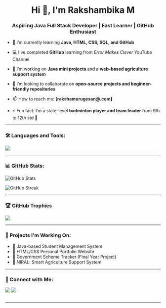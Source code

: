 <h1 align="center">Hi 👋, I'm Rakshambika M</h1>
<h3 align="center">Aspiring Java Full Stack Developer | Fast Learner | GitHub Enthusiast</h3>

- 🌱 I’m currently learning **Java, HTML, CSS, SQL, and GitHub**

- 💻 I’ve completed **GitHub** learning from *Error Makes Clever* YouTube Channel

- 🔭 I’m working on **Java mini projects** and a **web-based agriculture support system**

- 👯 I’m looking to collaborate on **open-source projects and beginner-friendly repositories**

- 📫 How to reach me: **[rakshamurugesan@.com]** 

- ⚡ Fun fact: I’m a state-level **badminton player and team leader** from 9th to 12th std 🏸

---

### 🛠️ Languages and Tools:

<p align="left">
  <img src="https://skillicons.dev/icons?i=java,html,css,github,git,visualstudio,vscode,mysql" />
</p>

---

### 📊 GitHub Stats:

<p align="left">
  <img src="https://github-readme-stats.vercel.app/api?username=raksha-murugesan&show_icons=true&theme=tokyonight" alt="GitHub Stats" />
</p>

<p align="left">
  <img src="https://github-readme-streak-stats.herokuapp.com/?user=raksha-murugesan&theme=tokyonight" alt="GitHub Streak" />
</p>

---

### 🏆 GitHub Trophies

<p align="left">
  <img src="https://github-profile-trophy.vercel.app/?username=raksha-murugesan&theme=onedark&row=1&column=6" />
</p>

---

### 📌 Projects I'm Working On:
- 🔹 Java-based Student Management System
- 🔹 HTML/CSS Personal Portfolio Website
- 🔹 Government Scheme Tracker (Final Year Project)
- 🔹 NIRAL: Smart Agriculture Support System

---

### 🔗 Connect with Me:
<p>
  <a href="https://www.linkedin.com/in/yourname"><img align="left" src="https://img.shields.io/badge/LinkedIn-blue?style=flat&logo=linkedin" /></a>
  <a href="mailto:your-email@example.com"><img align="left" src="https://img.shields.io/badge/Gmail-red?style=flat&logo=gmail&logoColor=white" /></a>
</p>

<br><br>

---


